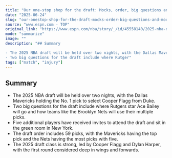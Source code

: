 ```yaml
---
title: "Our one-stop shop for the draft: Mocks, order, big questions and more"
date: "2025-06-24"
slug: "our-onestop-shop-for-the-draft-mocks-order-big-questions-and-more"
source: "www.espn.com - TOP"
original_link: "https://www.espn.com/nba/story/_/id/45558140/2025-nba-draft-players-picks-predictions-intel-rankings-stats-mocks-cheat-sheet-questions-order"
mode: "summarize"
image: ""
description: "## Summary

- The 2025 NBA draft will be held over two nights, with the Dallas Mavericks holding the No. 1 pick to select Cooper Flagg from Duke.
- Two big questions for the draft include where Rutger"
tags: ["match", "injury"]
---
```


## Summary

- The 2025 NBA draft will be held over two nights, with the Dallas Mavericks holding the No. 1 pick to select Cooper Flagg from Duke.
- Two big questions for the draft include where Rutgers star Ace Bailey will go and how teams like the Brooklyn Nets will use their multiple picks.
- Five additional players have received invites to attend the draft and sit in the green room in New York.
- The draft order includes 59 picks, with the Mavericks having the top pick and the Nets having the most picks with five.
- The 2025 draft class is strong, led by Cooper Flagg and Dylan Harper, with the first round considered deep in wings and forwards.